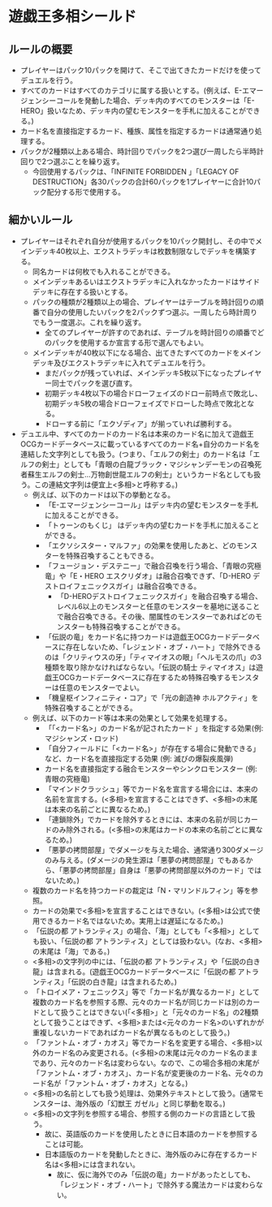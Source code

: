 # 遊戯王多相シールド

## ルールの概要

* プレイヤーはパック10パックを開けて、そこで出てきたカードだけを使ってデュエルを行う。
* すべてのカードはすべてのカテゴリに属する扱いとする。(例えば、E-エマージェンシーコールを発動した場合、デッキ内のすべてのモンスターは「E-HERO」扱いなため、デッキ内の望むモンスターを手札に加えることができる。)
* カード名を直接指定するカード、種族、属性を指定するカードは通常通り処理する。
* パックが2種類以上ある場合、時計回りでパックを2つ選び一周したら半時計回りで2つ選ぶことを繰り返す。
	* 今回使用するパックは、「INFINITE FORBIDDEN 」「LEGACY OF DESTRUCTION」各30パックの合計60パックを1プレイヤーに合計10パック配分する形で使用する。

## 細かいルール

* プレイヤーはそれぞれ自分が使用するパックを10パック開封し、その中でメインデッキ40枚以上、エクストラデッキは枚数制限なしでデッキを構築する。
  * 同名カードは何枚でも入れることができる。
  * メインデッキあるいはエクストラデッキに入れなかったカードはサイドデッキに存在する扱いとする。
  * パックの種類が2種類以上の場合、プレイヤーはテーブルを時計回りの順番で自分の使用したいパックを2パックずつ選ぶ。一周したら時計周りでもう一度選ぶ。これを繰り返す。
    * 全てのプレイヤーが許すのであれば、テーブルを時計回りの順番でどのパックを使用するか宣言する形で選んでもよい。
  * メインデッキが40枚以下になる場合、出てきたすべてのカードをメインデッキ及びエクストラデッキに入れてデュエルを行う。
    * まだパックが残っていれば、メインデッキ5枚以下になったプレイヤー同士でパックを選び直す。
    * 初期デッキ4枚以下の場合ドローフェイズのドロー前時点で敗北し、初期デッキ5枚の場合ドローフェイズでドローした時点で敗北となる。
    * ドローする前に「エクゾディア」が揃っていれば勝利する。
* デュエル中、すべてのカードのカード名は本来のカード名に加えて遊戯王OCGカードデータベースに載っているすべてのカード名+自分のカード名を連結した文字列としても扱う。(つまり、「エルフの剣士」のカード名は「エルフの剣士」としても「青眼の白龍ブラック・マジシャンデーモンの召喚死者蘇生エルフの剣士...万物創世龍エルフの剣士」というカード名としても扱う。この連結文字列は便宜上<多相>と呼称する。)
  * 例えば、以下のカードは以下の挙動となる。
    * 「E-エマージェンシーコール」はデッキ内の望むモンスターを手札に加えることができる。
    * 「トゥーンのもくじ」 はデッキ内の望むカードを手札に加えることができる。
    * 「エクソシスター・マルファ」の効果を使用したあと、どのモンスターを特殊召喚することもできる。
    * 「フュージョン・デステニー」で融合召喚を行う場合、「青眼の究極竜」や「E・HERO エスクリダオ」は融合召喚できず、「D-HERO デストロイフェニックスガイ」は融合召喚できる。
      * 「D-HEROデストロイフェニックスガイ」を融合召喚する場合、レベル6以上のモンスターと任意のモンスターを墓地に送ることで融合召喚できる。その後、闇属性のモンスターであればどのモンスターも特殊召喚することができる。
    * 「伝説の竜」をカード名に持つカードは遊戯王OCGカードデータベースに存在しないため、「レジェンド・オブ・ハート」で除外できるのは「クリティウスの牙」「ティマイオスの眼」「ヘルモスの爪」の3種類を取り除かなければならない。「伝説の騎士 ティマイオス」は遊戯王OCGカードデータベースに存在するため特殊召喚するモンスターは任意のモンスターでよい。
    * 「機皇枢インフィニティ・コア」で「光の創造神 ホルアクティ」を特殊召喚することができる。
  * 例えば、以下のカード等は本来の効果として効果を処理する。
    * 「「<カード名>」のカード名が記されたカード 」を指定する効果(例:マジシャンズ・ロッド)
    * 「自分フィールドに「<カード名>」が存在する場合に発動できる」など、カード名を直接指定する効果 (例: 滅びの爆裂疾風弾)
    * カード名を直接指定する融合モンスターやシンクロモンスター (例: 青眼の究極竜)
    * 「マインドクラッシュ」等でカード名を宣言する場合には、本来の名前を宣言する。(<多相>を宣言することはできず、<多相>の末尾は本来の名前ごとに異なるため。)
    * 「連鎖除外」でカードを除外するときには、本来の名前が同じカードのみ除外される。(<多相>の末尾はカードの本来の名前ごとに異なるため。)
    * 「悪夢の拷問部屋」でダメージを与えた場合、通常通り300ダメージのみ与える。(ダメージの発生源は「悪夢の拷問部屋」でもあるから、「悪夢の拷問部屋」自身は「悪夢の拷問部屋以外のカード」ではないため。)
  * 複数のカード名を持つカードの裁定は「N・マリンドルフィン」等を参照。
  * カードの効果で<多相>を宣言することはできない。(<多相>は公式で使用できるカード名ではないため。実用上は遅延になるため。)
  * 「伝説の都 アトランティス」の場合、「海」としても「<多相>」としても扱い、「伝説の都 アトランティス」としては扱わない。(なお、<多相>の末尾は「海」である。)
  * <多相>の文字列の中には、「伝説の都 アトランティス」や「伝説の白き龍」は含まれる。(遊戯王OCGカードデータベースに「伝説の都 アトランティス」「伝説の白き龍」は含まれるため。)
  * 「トロイメア・フェニックス」等で「カード名が異なるカード」として複数のカード名を参照する際、元々のカード名が同じカードは別のカードとして扱うことはできない(「<多相>」と「元々のカード名」の2種類として扱うことはできず、<多相>または<元々のカード名>のいずれかが重複しないカードであればカード名が異なるものとして扱う。)
  * 「ファントム・オブ・カオス」等でカード名を変更する場合、<多相>以外のカード名のみ変更される。(<多相>の末尾は元々のカード名のままであり、元々のカード名は変わらない。なので、この場合多相の末尾が「ファントム・オブ・カオス」、カード名が変更後のカード名、元々のカード名が「ファントム・オブ・カオス」となる。)
  * <多相>の名前としても扱う処理は、効果外テキストとして扱う。(通常モンスターは、海外版の「幻獣王 ガゼル」と同じ挙動を取る。)
  * <多相>の文字列を参照する場合、参照する側のカードの言語として扱う。
    * 故に、英語版のカードを使用したときに日本語のカードを参照することは可能。
    * 日本語版のカードを発動したときに、海外版のみに存在するカード名は<多相>には含まれない。
      * 故に、仮に海外でのみ「伝説の竜」カードがあったとしても、「レジェンド・オブ・ハート」で除外する魔法カードは変わらない。
